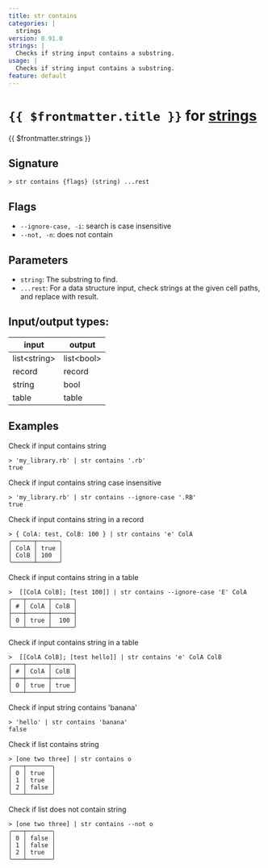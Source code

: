 ```yaml
---
title: str contains
categories: |
  strings
version: 0.91.0
strings: |
  Checks if string input contains a substring.
usage: |
  Checks if string input contains a substring.
feature: default
---
```

<!-- This file is automatically generated. Please edit the command in https://github.com/nushell/nushell instead. -->

# `{{ $frontmatter.title }}` for [strings](/commands/categories/strings.md)

<div class='command-title'>{{ $frontmatter.strings }}</div>

## Signature

```> str contains {flags} (string) ...rest```

## Flags

 -  `--ignore-case, -i`: search is case insensitive
 -  `--not, -n`: does not contain

## Parameters

 -  `string`: The substring to find.
 -  `...rest`: For a data structure input, check strings at the given cell paths, and replace with result.


## Input/output types:

| input        | output     |
| ------------ | ---------- |
| list\<string\> | list\<bool\> |
| record       | record     |
| string       | bool       |
| table        | table      |
## Examples

Check if input contains string
```nu
> 'my_library.rb' | str contains '.rb'
true
```

Check if input contains string case insensitive
```nu
> 'my_library.rb' | str contains --ignore-case '.RB'
true
```

Check if input contains string in a record
```nu
> { ColA: test, ColB: 100 } | str contains 'e' ColA
╭──────┬──────╮
│ ColA │ true │
│ ColB │ 100  │
╰──────┴──────╯
```

Check if input contains string in a table
```nu
>  [[ColA ColB]; [test 100]] | str contains --ignore-case 'E' ColA
╭───┬──────┬──────╮
│ # │ ColA │ ColB │
├───┼──────┼──────┤
│ 0 │ true │  100 │
╰───┴──────┴──────╯

```

Check if input contains string in a table
```nu
>  [[ColA ColB]; [test hello]] | str contains 'e' ColA ColB
╭───┬──────┬──────╮
│ # │ ColA │ ColB │
├───┼──────┼──────┤
│ 0 │ true │ true │
╰───┴──────┴──────╯

```

Check if input string contains 'banana'
```nu
> 'hello' | str contains 'banana'
false
```

Check if list contains string
```nu
> [one two three] | str contains o
╭───┬───────╮
│ 0 │ true  │
│ 1 │ true  │
│ 2 │ false │
╰───┴───────╯

```

Check if list does not contain string
```nu
> [one two three] | str contains --not o
╭───┬───────╮
│ 0 │ false │
│ 1 │ false │
│ 2 │ true  │
╰───┴───────╯

```
